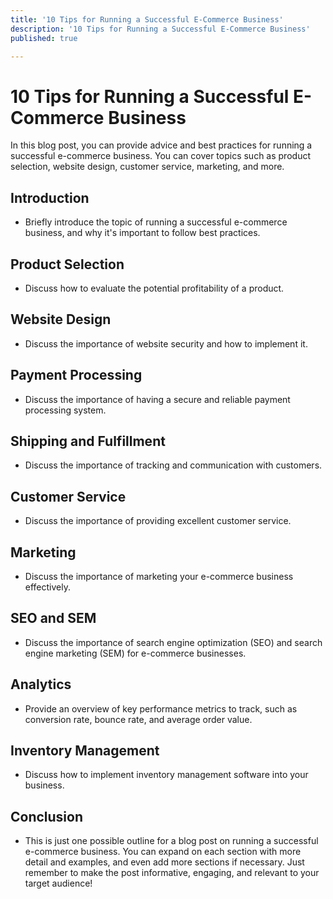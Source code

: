 ```yaml
---
title: '10 Tips for Running a Successful E-Commerce Business'
description: '10 Tips for Running a Successful E-Commerce Business'
published: true

---
```


# 10 Tips for Running a Successful E-Commerce Business


In this blog post, you can provide advice and best practices for running a successful e-commerce business. You can cover topics such as product selection, website design, customer service, marketing, and more.

Introduction
------------

-   Briefly introduce the topic of running a successful e-commerce business, and why it's important to follow best practices.

Product Selection
-----------------

-   Discuss how to evaluate the potential profitability of a product.

Website Design
--------------

-   Discuss the importance of website security and how to implement it.

Payment Processing
------------------

-   Discuss the importance of having a secure and reliable payment processing system.

Shipping and Fulfillment
------------------------

-   Discuss the importance of tracking and communication with customers.

Customer Service
----------------

-   Discuss the importance of providing excellent customer service.

Marketing
---------

-   Discuss the importance of marketing your e-commerce business effectively.

SEO and SEM
-----------

-   Discuss the importance of search engine optimization (SEO) and search engine marketing (SEM) for e-commerce businesses.

Analytics
---------

-   Provide an overview of key performance metrics to track, such as conversion rate, bounce rate, and average order value.

Inventory Management
--------------------

-   Discuss how to implement inventory management software into your business.

Conclusion
----------

-   This is just one possible outline for a blog post on running a successful e-commerce business. You can expand on each section with more detail and examples, and even add more sections if necessary. Just remember to make the post informative, engaging, and relevant to your target audience!
